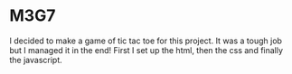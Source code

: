 # M3G7

I decided to make a game of tic tac toe for this project. It was a tough job but I managed it in the end!
First I set up the html, then the css and finally the javascript.